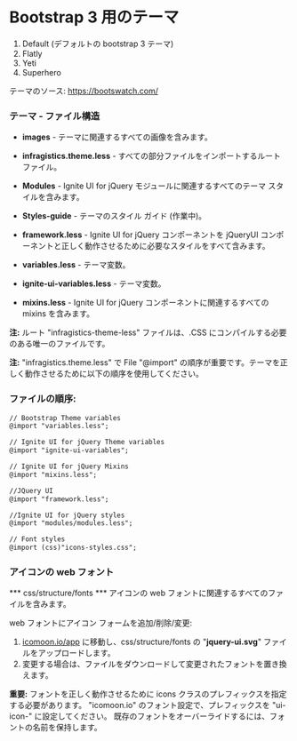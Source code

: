 ﻿Bootstrap 3 用のテーマ
=====================


1. Default (デフォルトの bootstrap 3 テーマ)
2. Flatly
3. Yeti
4. Superhero

テーマのソース:
https://bootswatch.com/


### テーマ - ファイル構造

* **images** - テーマに関連するすべての画像を含みます。
 
* **infragistics.theme.less** - すべての部分ファイルをインポートするルート ファイル。
 
* **Modules** - Ignite UI for jQuery モジュールに関連するすべてのテーマ スタイルを含みます。

* **Styles-guide** - テーマのスタイル ガイド (作業中)。

* **framework.less** -  Ignite UI for jQuery コンポーネントを jQueryUI コンポーネントと正しく動作させるために必要なスタイルをすべて含みます。
 
* **variables.less** - テーマ変数。
 
* **ignite-ui-variables.less** - テーマ変数。
 
* **mixins.less** - Ignite UI for jQuery コンポーネントに関連するすべての mixins を含みます。



**注:** ルート "infragistics-theme-less" ファイルは、.CSS にコンパイルする必要のある唯一のファイルです。


**注:** "infragistics.theme.less" で File "@import" の順序が重要です。テーマを正しく動作させるために以下の順序を使用してください。



### ファイルの順序:

```diff
// Bootstrap Theme variables
@import "variables.less";

// Ignite UI for jQuery Theme variables
@import "ignite-ui-variables";

// Ignite UI for jQuery Mixins
@import "mixins.less";

//JQuery UI
@import "framework.less";

//Ignite UI for jQuery styles
@import "modules/modules.less";

// Font styles
@import (css)"icons-styles.css";
```


### アイコンの web フォント

*** css/structure/fonts ***
アイコンの web フォントに関連するすべてのファイルを含みます。

web フォントにアイコン フォームを追加/削除/変更:
1. [icomoon.io/app](icomoon.io/app) に移動し、css/structure/fonts の "**jquery-ui.svg**" ファイルをアップロードします。
2. 変更する場合は、ファイルをダウンロードして変更されたフォントを置き換えます。

**重要:**
フォントを正しく動作させるために icons クラスのプレフィックスを指定する必要があります。 
"icomoon.io" のフォント設定で、プレフィックスを "ui-icon-" に設定してください。
既存のフォントをオーバーライドするには、フォントの名前を保持します。

